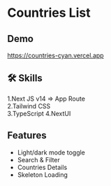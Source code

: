 
# Countries List

## Demo

https://countries-cyan.vercel.app


## 🛠 Skills
1.Next JS v14 => App Route                    
2.Tailwind CSS   
3.TypeScript
4.NextUI

## Features

- Light/dark mode toggle
- Search & Filter
- Countries Details
- Skeleton Loading

